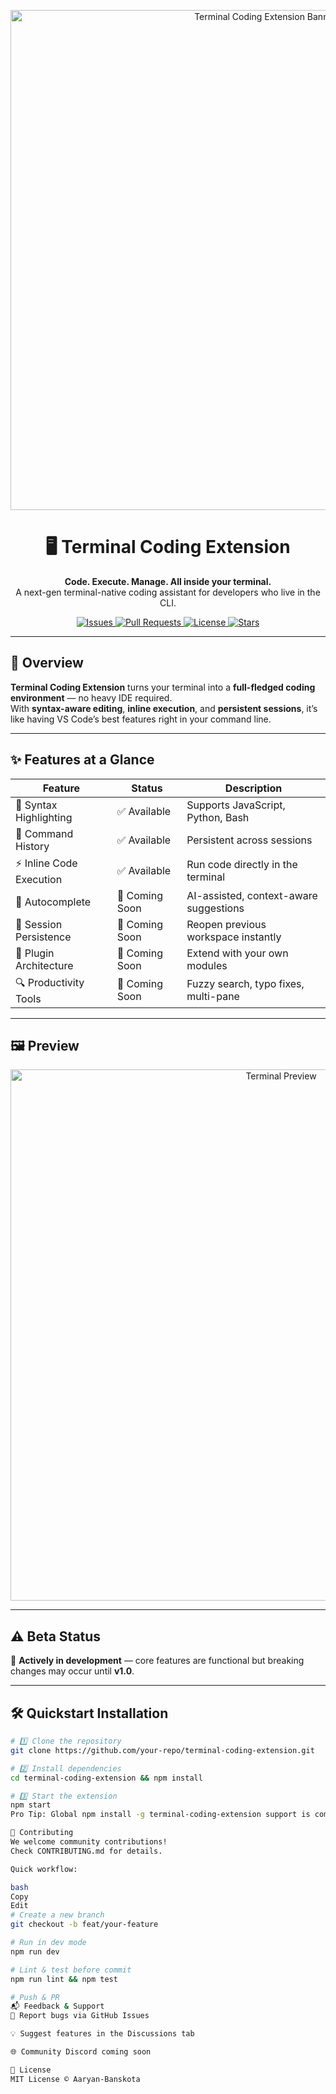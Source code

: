 <!-- Banner -->
<p align="center">
  <img src="https://i.postimg.cc/zXRdxj1Z/code-terminal.png" alt="Terminal Coding Extension Banner" width="800">
</p>

<h1 align="center">🖥 Terminal Coding Extension</h1>
<p align="center">
  <strong>Code. Execute. Manage. All inside your terminal.</strong><br>
  A next-gen terminal-native coding assistant for developers who live in the CLI.
</p>

<p align="center">
  <a href="https://github.com/your-repo/issues">
    <img src="https://img.shields.io/github/issues/your-repo/terminal-coding-extension?color=ff4d4d&style=flat-square" alt="Issues">
  </a>
  <a href="https://github.com/your-repo/pulls">
    <img src="https://img.shields.io/github/issues-pr/your-repo/terminal-coding-extension?color=00cc99&style=flat-square" alt="Pull Requests">
  </a>
  <a href="LICENSE">
    <img src="https://img.shields.io/github/license/your-repo/terminal-coding-extension?style=flat-square&color=yellow" alt="License">
  </a>
  <a href="https://github.com/your-repo/stargazers">
    <img src="https://img.shields.io/github/stars/your-repo/terminal-coding-extension?style=flat-square&color=orange" alt="Stars">
  </a>
</p>

---

## 🚀 Overview

**Terminal Coding Extension** turns your terminal into a **full-fledged coding environment** — no heavy IDE required.  
With **syntax-aware editing**, **inline execution**, and **persistent sessions**, it’s like having VS Code’s best features right in your command line.

---

## ✨ Features at a Glance

| Feature | Status | Description |
|---------|--------|-------------|
| 🎨 Syntax Highlighting | ✅ Available | Supports JavaScript, Python, Bash |
| 📜 Command History | ✅ Available | Persistent across sessions |
| ⚡ Inline Code Execution | ✅ Available | Run code directly in the terminal |
| 🤖 Autocomplete | 🚧 Coming Soon | AI-assisted, context-aware suggestions |
| 💾 Session Persistence | 🚧 Coming Soon | Reopen previous workspace instantly |
| 🔌 Plugin Architecture | 🚧 Coming Soon | Extend with your own modules |
| 🔍 Productivity Tools | 🚧 Coming Soon | Fuzzy search, typo fixes, multi-pane |

---

## 🖼 Preview

<p align="center">
  <img src="https://i.postimg.cc/wMLM3PnQ/terminal-preview.jpg" alt="Terminal Preview" width="850">
</p>

---

## ⚠️ Beta Status

🚧 **Actively in development** — core features are functional but breaking changes may occur until **v1.0**.

---

## 🛠 Quickstart Installation

```bash
# 1️⃣ Clone the repository
git clone https://github.com/your-repo/terminal-coding-extension.git

# 2️⃣ Install dependencies
cd terminal-coding-extension && npm install

# 3️⃣ Start the extension
npm start
Pro Tip: Global npm install -g terminal-coding-extension support is coming soon.

🤝 Contributing
We welcome community contributions!
Check CONTRIBUTING.md for details.

Quick workflow:

bash
Copy
Edit
# Create a new branch
git checkout -b feat/your-feature

# Run in dev mode
npm run dev

# Lint & test before commit
npm run lint && npm test

# Push & PR
📬 Feedback & Support
🐛 Report bugs via GitHub Issues

💡 Suggest features in the Discussions tab

🌐 Community Discord coming soon

📜 License
MIT License © Aaryan-Banskota

